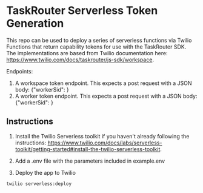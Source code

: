 # TaskRouter Serverless Token Generation
This repo can be used to deploy a series of serverless functions via Twilio Functions that return capability tokens for use with the TaskRouter SDK. The implementations are based from Twilio documentation here: https://www.twilio.com/docs/taskrouter/js-sdk/workspace.

Endpoints:
1. A workspace token endpoint. This expects a post request with a JSON body: {"workerSid": <WORKERSID>} 
2. A worker token endpoint. This expects a post request with a JSON body: {"workerSid": <WORKERSID>} 

## Instructions
1. Install the Twilio Serverless toolkit if you haven't already following the instructions: https://www.twilio.com/docs/labs/serverless-toolkit/getting-started#install-the-twilio-serverless-toolkit.

2. Add a .env file with the parameters included in example.env

3. Deploy the app to Twilio
```
twilio serverless:deploy
```
